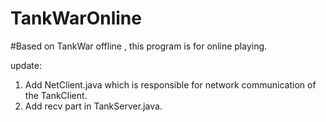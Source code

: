 # TankWarOnline

#Based on TankWar offline , this program is for online playing.

update: 
1. Add NetClient.java which is responsible for network communication of the TankClient.
2. Add recv part in TankServer.java.
